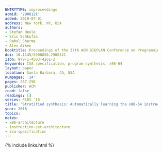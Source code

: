 ```yaml
---
ENTRYTYPE: inproceedings
acmid: '2908121'
added: 2019-07-01
address: New York, NY, USA
authors:
- Stefan Heule
- Eric Schkufza
- Rahul Sharma
- Alex Aiken
booktitle: Proceedings of the 37th ACM SIGPLAN Conference on Programming Language Design and Implementation
doi: 10.1145/2908080.2908121
isbn: 978-1-4503-4261-2
keywords: ISA specification, program synthesis, x86-64
layout: paper
location: Santa Barbara, CA, USA
numpages: '14'
pages: 237-250
publisher: ACM
read: false
readings: []
series: PLDI '16
title: 'Stratified synthesis: Automatically learning the x86-64 instruction set'
year: 2016
topics:
notes:
- x86-architecture
- instruction-set-architecture
- isa-specification
---
```


{% include links.html %}
